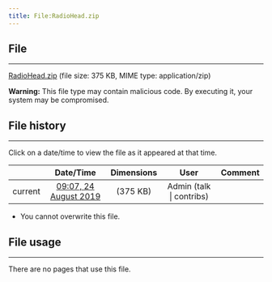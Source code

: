 ```yaml
---
title: File:RadioHead.zip
---
```


## File
--------

[RadioHead.zip](https://wiki.elecrow.com/images/c/c6/RadioHead.zip) (file size: 375 KB, MIME type: application/zip)

**Warning:** This file type may contain malicious code. By executing it, your system may be compromised.

## File history
--------

Click on a date/time to view the file as it appeared at that time.

|         |                          Date/Time                           | Dimensions  |                             User                             | Comment |
| :-----: | :----------------------------------------------------------: | :---------: | :----------------------------------------------------------: | :-----: |
| current | [09:07, 24 August 2019](https://wiki.elecrow.com/images/c/c6/RadioHead.zip) | (375 KB) | Admin (talk \| contribs) |         |

- You cannot overwrite this file.

## File usage
--------

There are no pages that use this file.